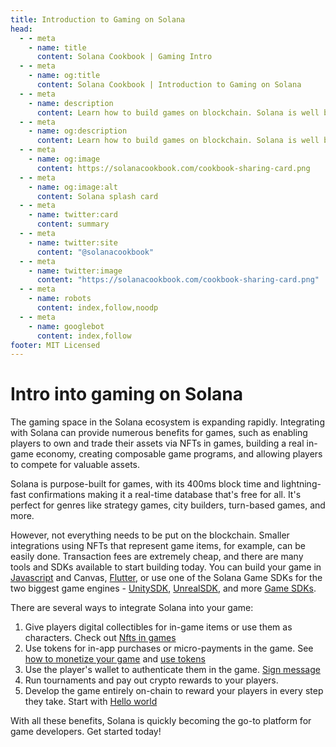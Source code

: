 ```yaml
---
title: Introduction to Gaming on Solana
head:
  - - meta
    - name: title
      content: Solana Cookbook | Gaming Intro
  - - meta
    - name: og:title
      content: Solana Cookbook | Introduction to Gaming on Solana
  - - meta
    - name: description
      content: Learn how to build games on blockchain. Solana is well built for web3 games of all genres utilizing speed, low fees, and more to create an amazing gaming experience
  - - meta
    - name: og:description
      content: Learn how to build games on blockchain. Solana is well built for web3 games of all genres utilizing speed, low fees, and more to create an amazing gaming experience
  - - meta
    - name: og:image
      content: https://solanacookbook.com/cookbook-sharing-card.png
  - - meta
    - name: og:image:alt
      content: Solana splash card
  - - meta
    - name: twitter:card
      content: summary
  - - meta
    - name: twitter:site
      content: "@solanacookbook"
  - - meta
    - name: twitter:image
      content: "https://solanacookbook.com/cookbook-sharing-card.png"
  - - meta
    - name: robots
      content: index,follow,noodp
  - - meta
    - name: googlebot
      content: index,follow
footer: MIT Licensed
---
```


# Intro into gaming on Solana

The gaming space in the Solana ecosystem is expanding rapidly. Integrating with Solana can provide numerous benefits for games, such as enabling players to own and trade their assets via NFTs in games, building a real in-game economy, creating composable game programs, and allowing players to compete for valuable assets.

Solana is purpose-built for games, with its 400ms block time and lightning-fast confirmations making it a real-time database that's free for all. It's perfect for genres like strategy games, city builders, turn-based games, and more.

However, not everything needs to be put on the blockchain. Smaller integrations using NFTs that represent game items, for example, can be easily done. Transaction fees are extremely cheap, and there are many tools and SDKs available to start building today. You can build your game in [Javascript](https://docs.solana.com/de/developing/clients/javascript-api) and Canvas, [Flutter](https://github.com/espresso-cash/espresso-cash-public), or use one of the Solana Game SDKs for the two biggest game engines - [UnitySDK](./game-sdks), [UnrealSDK](https://github.com/staratlasmeta/FoundationKit), and more [Game SDKs](./game-sdks).

There are several ways to integrate Solana into your game:

1. Give players digital collectibles for in-game items or use them as characters. Check out [Nfts in games](./nfts-in-games)
2. Use tokens for in-app purchases or micro-payments in the game. See [how to monetize your game](./monetization) and [use tokens](./interact-with-tokens)
3. Use the player's wallet to authenticate them in the game. [Sign message](../references/keypairs-and-wallets.html#how-to-sign-and-verify-messages-with-wallets) 
4. Run tournaments and pay out crypto rewards to your players. 
5. Develop the game entirely on-chain to reward your players in every step they take. Start with [Hello world](./hello-world)

With all these benefits, Solana is quickly becoming the go-to platform for game developers. Get started today!
